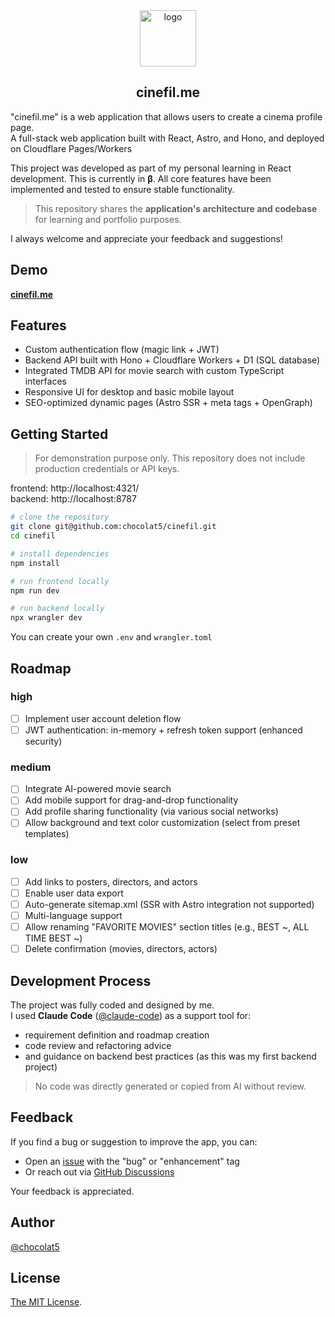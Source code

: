 <div align= "center">
<a href="https://github.com/chocolat5/cinefil" target="blank">
<img src="https://cinefil.me/images/logo.svg" width="90" alt="logo" />
</a>

<h2>cinefil.me</h2>

<!-- TODO: add image -->

</div>

"cinefil.me" is a web application that allows users to create a cinema profile page.  
A full-stack web application built with React, Astro, and Hono, and deployed on Cloudflare Pages/Workers

This project was developed as part of my personal learning in React development.
This is currently in **β**. All core features have been implemented and tested to ensure stable functionality.

> This repository shares the **application's architecture and codebase** for learning and portfolio purposes.

I always welcome and appreciate your feedback and suggestions!

## Demo

[**cinefil.me**](https://cinefil.me/)

## Features

- Custom authentication flow (magic link + JWT)
- Backend API built with Hono + Cloudflare Workers + D1 (SQL database)
- Integrated TMDB API for movie search with custom TypeScript interfaces
- Responsive UI for desktop and basic mobile layout
- SEO-optimized dynamic pages (Astro SSR + meta tags + OpenGraph)

## Getting Started

> For demonstration purpose only.
> This repository does not include production credentials or API keys.

frontend: http://localhost:4321/  
backend: http://localhost:8787

```bash
# clone the repository
git clone git@github.com:chocolat5/cinefil.git
cd cinefil

# install dependencies
npm install

# run frontend locally
npm run dev

# run backend locally
npx wrangler dev
```

You can create your own `.env` and `wrangler.toml`

## Roadmap

### high

- [ ] Implement user account deletion flow
- [ ] JWT authentication: in-memory + refresh token support (enhanced security)

### medium

- [ ] Integrate AI-powered movie search
- [ ] Add mobile support for drag-and-drop functionality
- [ ] Add profile sharing functionality (via various social networks)
- [ ] Allow background and text color customization (select from preset templates)

### low

- [ ] Add links to posters, directors, and actors
- [ ] Enable user data export
- [ ] Auto-generate sitemap.xml (SSR with Astro integration not supported)
- [ ] Multi-language support
- [ ] Allow renaming "FAVORITE MOVIES" section titles (e.g., BEST ~, ALL TIME BEST ~)
- [ ] Delete confirmation (movies, directors, actors)

## Development Process

The project was fully coded and designed by me.  
I used **Claude Code** ([@claude-code](https://github.com/anthropics/claude-code)) as a support tool for:

- requirement definition and roadmap creation
- code review and refactoring advice
- and guidance on backend best practices (as this was my first backend project)

> No code was directly generated or copied from AI without review.

## Feedback

If you find a bug or suggestion to improve the app, you can:

- Open an [issue](https://github.com/chocolat5/cinefil/issues) with the "bug" or "enhancement" tag
- Or reach out via [GitHub Discussions](https://github.com/chocolat5/cinefil/discussions)

Your feedback is appreciated.

## Author

[@chocolat5](https://github.com/chocolat5)

## License

[The MIT License](https://opensource.org/licenses/MIT).
